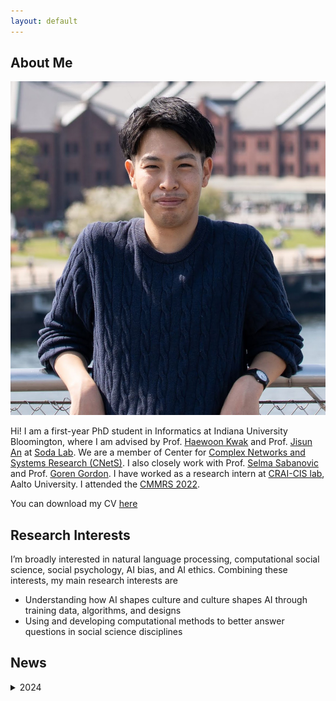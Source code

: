 ```yaml
---
layout: default
---
```


## About Me

<img class="profile-picture" src="profile.jpg">

Hi! I am a first-year PhD student in Informatics at Indiana University Bloomington, where I am advised by Prof. [Haewoon Kwak](https://luddy.indiana.edu/contact/profile/index.html?Haewoon_Kwak) and Prof. [Jisun An](https://luddy.indiana.edu/contact/profile/index.html?Jisun_An) at [Soda Lab](https://soda-labo.github.io/). We are a member of Center for [Complex Networks and Systems Research (CNetS)](https://cnets.indiana.edu/). I also closely work with Prof. [Selma Sabanovic](https://luddy.indiana.edu/contact/profile/?profile_id=288) and Prof. [Goren Gordon](https://luddy.indiana.edu/contact/profile/index.html?Goren_Gordon). I have worked as a research intern at [CRAI-CIS lab](https://crai-cis.aalto.fi/), Aalto University. I attended the [CMMRS 2022](https://cmmrs2022.mpi-sws.org/).

You can download my CV [here](CV.pdf)

## Research Interests

I’m broadly interested in natural language processing, computational social science, social psychology, AI bias, and AI ethics. Combining these interests, my main research interests are
* Understanding how AI shapes culture and culture shapes AI through training data, algorithms, and designs
* Using and developing computational methods to better answer questions in social science disciplines

## News
<details>
  <summary>2024</summary>

  <ul>
    <li>April  &nbsp;&nbsp;&nbsp;&nbsp;   I am joining Indiana University Bloomington!</li>
  </ul>
</details>



<br />
<br />
<br />
